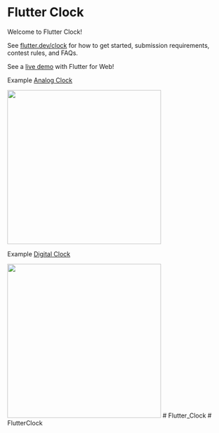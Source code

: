 # Flutter Clock

Welcome to Flutter Clock!

See [flutter.dev/clock](https://flutter.dev/clock) for how to get started, submission requirements, contest rules, and FAQs.

See a [live demo](https://maryx.github.io/flutter_clock) with Flutter for Web!

Example [Analog Clock](analog_clock)

<img src='analog_clock/analog.gif' width='350'>

Example [Digital Clock](digital_clock)

<img src='digital_clock/digital.gif' width='350'>
# Flutter_Clock
# FlutterClock
